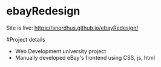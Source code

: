 # ebayRedesign
Site is live:
https://snordhus.github.io/ebayRedesign/

#Project details
* Web Development university project
* Manually developed eBay's frontend using CSS, js, html
